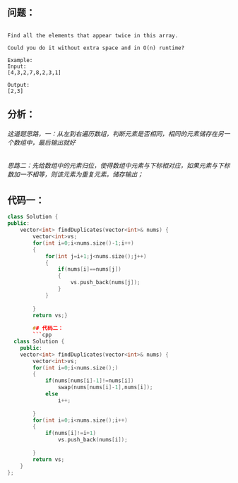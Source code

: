 ## 问题：
```Given an array of integers, 1 ≤ a[i] ≤ n (n = size of array), some elements appear twice and others appear once.

Find all the elements that appear twice in this array.

Could you do it without extra space and in O(n) runtime?

Example:
Input:
[4,3,2,7,8,2,3,1]

Output:
[2,3]
```
## 分析：
###### 这道题思路，一：从左到右遍历数组，判断元素是否相同，相同的元素储存在另一个数组中，最后输出就好
###### 思路二：先给数组中的元素归位，使得数组中元素与下标相对应，如果元素与下标数加一不相等，则该元素为重复元素。储存输出；
## 代码一：
```cpp
class Solution {
public:
    vector<int> findDuplicates(vector<int>& nums) {
        vector<int>vs;
        for(int i=0;i<nums.size()-1;i++)
        {
            for(int j=i+1;j<nums.size();j++)
            {
                if(nums[i]==nums[j])
                {
                    vs.push_back(nums[j]);
                }
            }
            
        }
        return vs;}
        
        ## 代码二：
        ```cpp
  class Solution {
    public:
    vector<int> findDuplicates(vector<int>& nums) {
        vector<int>vs;
        for(int i=0;i<nums.size();)
        {
            if(nums[nums[i]-1]!=nums[i])
                swap(nums[nums[i]-1],nums[i]);
            else
                i++;
            
        }
        for(int i=0;i<nums.size();i++)
        {
            if(nums[i]!=i+1)
                vs.push_back(nums[i]);
                
        }
        return vs;
    }
};
